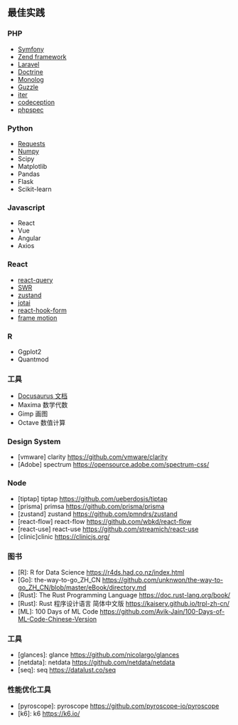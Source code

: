 ## 最佳实践

### PHP

- [Symfony](http://symfony.com)
- [Zend framework](https://framework.zend.com)
- [Laravel](https://github.com/illuminate)
- [Doctrine](https://www.doctrine-project.org/index.html)
- [Monolog](https://github.com/Seldaek/monolog)
- [Guzzle](http://docs.guzzlephp.org/en/stable/)
- [iter](https://github.com/nikic/iter)
- [codeception](https://codeception.com/quickstart)
- [phpspec](http://www.phpspec.net/en/stable/)


### Python

- [Requests](https://2.python-requests.org//en/master)
- [Numpy](https://www.numpy.org)
- Scipy
- Matplotlib
- Pandas
- Flask
- Scikit-learn


### Javascript

- React
- Vue
- Angular
- Axios

### React

- [react-query](https://github.com/tannerlinsley/react-query)
- [SWR](https://github.com/vercel/swr)
- [zustand](https://github.com/pmndrs/zustand)
- [jotai](https://github.com/pmndrs/jotai)
- [react-hook-form](https://github.com/react-hook-form/react-hook-form)
- [frame motion](https://github.com/framer/motion)

### R

- Ggplot2
- Quantmod

### 工具

- [Docusaurus  文档](https://github.com/facebook/Docusaurus)
- Maxima  数学代数
- Gimp  画图
- Octave 数值计算

### Design System

- [vmware] clarity https://github.com/vmware/clarity
- [Adobe] spectrum  https://opensource.adobe.com/spectrum-css/


### Node

- [tiptap] tiptap https://github.com/ueberdosis/tiptap
- [prisma] primsa https://github.com/prisma/prisma
- [zustand] zustand https://github.com/pmndrs/zustand
- [react-flow] react-flow https://github.com/wbkd/react-flow
- [react-use] react-use https://github.com/streamich/react-use
- [clinic]clinic https://clinicjs.org/


### 图书

- [R]: R for Data Science  https://r4ds.had.co.nz/index.html
- [Go]: the-way-to-go_ZH_CN  https://github.com/unknwon/the-way-to-go_ZH_CN/blob/master/eBook/directory.md
- [Rust]: The Rust Programming Language https://doc.rust-lang.org/book/
- [Rust]: Rust 程序设计语言 简体中文版 https://kaisery.github.io/trpl-zh-cn/
- [ML]: 100 Days of ML Code https://github.com/Avik-Jain/100-Days-of-ML-Code-Chinese-Version

### 工具

- [glances]: glance https://github.com/nicolargo/glances
- [netdata]: netdata https://github.com/netdata/netdata
- [seq]: seq https://datalust.co/seq

### 性能优化工具

- [pyroscope]: pyroscope https://github.com/pyroscope-io/pyroscope
- [k6]: k6 https://k6.io/

